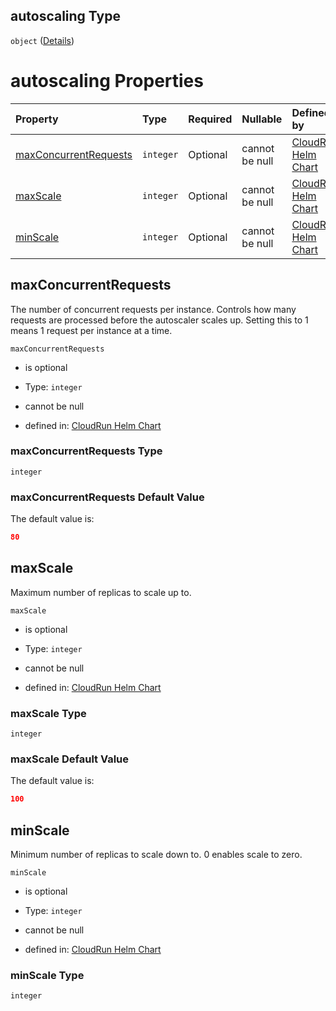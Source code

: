 ## autoscaling Type

`object` ([Details](index.md))

# autoscaling Properties

| Property                                        | Type      | Required | Nullable       | Defined by                                                                                                                                                                                      |
| :---------------------------------------------- | :-------- | :------- | :------------- | :---------------------------------------------------------------------------------------------------------------------------------------------------------------------------------------------- |
| [maxConcurrentRequests](#maxconcurrentrequests) | `integer` | Optional | cannot be null | [CloudRun Helm Chart](maxconcurrentrequests.md "https://github.com/helmless/google-cloudrun#/properties/autoscaling/properties/maxConcurrentRequests") |
| [maxScale](#maxscale)                           | `integer` | Optional | cannot be null | [CloudRun Helm Chart](maxscale.md "https://github.com/helmless/google-cloudrun#/properties/autoscaling/properties/maxScale")                           |
| [minScale](#minscale)                           | `integer` | Optional | cannot be null | [CloudRun Helm Chart](minscale.md "https://github.com/helmless/google-cloudrun#/properties/autoscaling/properties/minScale")                           |

## maxConcurrentRequests

The number of concurrent requests per instance. Controls how many requests are processed before the autoscaler scales up. Setting this to 1 means 1 request per instance at a time.

`maxConcurrentRequests`

* is optional

* Type: `integer`

* cannot be null

* defined in: [CloudRun Helm Chart](maxconcurrentrequests.md "https://github.com/helmless/google-cloudrun#/properties/autoscaling/properties/maxConcurrentRequests")

### maxConcurrentRequests Type

`integer`

### maxConcurrentRequests Default Value

The default value is:

```json
80
```

## maxScale

Maximum number of replicas to scale up to.

`maxScale`

* is optional

* Type: `integer`

* cannot be null

* defined in: [CloudRun Helm Chart](maxscale.md "https://github.com/helmless/google-cloudrun#/properties/autoscaling/properties/maxScale")

### maxScale Type

`integer`

### maxScale Default Value

The default value is:

```json
100
```

## minScale

Minimum number of replicas to scale down to. 0 enables scale to zero.

`minScale`

* is optional

* Type: `integer`

* cannot be null

* defined in: [CloudRun Helm Chart](minscale.md "https://github.com/helmless/google-cloudrun#/properties/autoscaling/properties/minScale")

### minScale Type

`integer`
